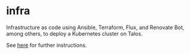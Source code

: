 # infra
Infrastructure as code using Ansible, Terraform, Flux, and Renovate Bot, among others, to deploy a Kubernetes cluster on Talos.

See [here](./docs/instructions/index.md) for further instructions.